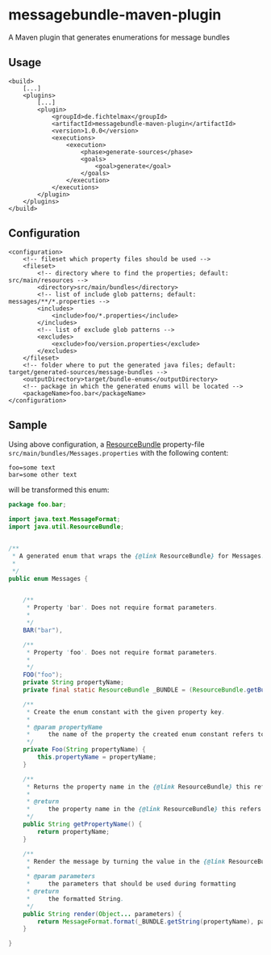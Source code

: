 # messagebundle-maven-plugin
A Maven plugin that generates enumerations for message bundles

## Usage

	<build>
		[...]
		<plugins>
			[...]
			<plugin>
				<groupId>de.fichtelmax</groupId>
				<artifactId>messagebundle-maven-plugin</artifactId>
				<version>1.0.0</version>
				<executions>
					<execution>
						<phase>generate-sources</phase>
						<goals>
							<goal>generate</goal>
						</goals>
					</execution>
				</executions>
			</plugin>
		</plugins>
	</build>


## Configuration

    <configuration>
        <!-- fileset which property files should be used -->
        <fileset>
            <!-- directory where to find the properties; default: src/main/resources -->
            <directory>src/main/bundles</directory>
            <!-- list of include glob patterns; default: messages/**/*.properties -->
            <includes>
                <include>foo/*.properties</include>
            </includes>
            <!-- list of exclude glob patterns -->
            <excludes>
                <exclude>foo/version.properties</exclude>
            </excludes>
        </fileset>
        <!-- folder where to put the generated java files; default: target/generated-sources/message-bundles -->
        <outputDirectory>target/bundle-enums</outputDirectory>
        <!-- package in which the generated enums will be located -->
        <packageName>foo.bar</packageName>
    </configuration>

## Sample

Using above configuration, a [ResourceBundle](https://docs.oracle.com/javase/7/docs/api/java/util/ResourceBundle.html) property-file `src/main/bundles/Messages.properties` with the following content:

    foo=some text
    bar=some other text


will be transformed this enum:

```java
package foo.bar;

import java.text.MessageFormat;
import java.util.ResourceBundle;


/**
 * A generated enum that wraps the {@link ResourceBundle} for Messages.
 * 
 */
public enum Messages {


    /**
     * Property 'bar'. Does not require format parameters.
     * 
     */
    BAR("bar"),

    /**
     * Property 'foo'. Does not require format parameters.
     * 
     */
    FOO("foo");
    private String propertyName;
    private final static ResourceBundle _BUNDLE = (ResourceBundle.getBundle("messages/Foo"));

    /**
     * Create the enum constant with the given property key.
     * 
     * @param propertyName
     *     the name of the property the created enum constant refers to
     */
    private Foo(String propertyName) {
        this.propertyName = propertyName;
    }

    /**
     * Returns the property name in the {@link ResourceBundle} this refers to.
     * 
     * @return
     *     the property name in the {@link ResourceBundle} this refers to.
     */
    public String getPropertyName() {
        return propertyName;
    }

    /**
     * Render the message by turning the value in the {@link ResourceBundle} into a {@link MessageFormat} and formatting it using the provided parameters.
     * 
     * @param parameters
     *     the parameters that should be used during formatting
     * @return
     *     the formatted String.
     */
    public String render(Object... parameters) {
        return MessageFormat.format(_BUNDLE.getString(propertyName), parameters);
    }

}
```